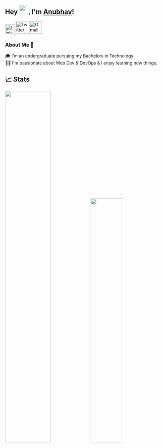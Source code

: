 ## Hey <img src="https://github.com/TheDudeThatCode/TheDudeThatCode/blob/master/Assets/Hi.gif" width="29">, I'm [Anubhav](https://anubhav06.github.io/portfolio)!
<a href="https://www.linkedin.com/in/anubhav-gupta06/">
  <img src="https://cdn.worldvectorlogo.com/logos/linkedin-icon-2.svg" title="Linkedin" alt="Linkedin Account" width="30"/>
</a>
<a href="https://twitter.com/anubhavstwt">
  <img src="https://cdn.worldvectorlogo.com/logos/twitter-6.svg" title="Twitter" alt="Twitter Account" width="40"/>
</a>
<a href="mailto:mail.anubhav06@gmail.com">
  <img src="https://cdn.worldvectorlogo.com/logos/gmail-icon-2.svg" title="Gmail" alt="Gmail Account" width="40"/>
</a>


<br/>

### About Me 🚀
🎓 I’m an undergraduate pursuing my Bachelors in Technology </br>
👨‍💻  I'm passionate about Web Dev & DevOps & I enjoy learning new things. </br>



## 📈 Stats
<p>
	
  <img width="54%" src="https://github-readme-stats.vercel.app/api?username=anubhav06&show_icons=true&theme=tokyonight" />
  <img width="45%" src="https://github-readme-stats.vercel.app/api/top-langs?username=anubhav06&show_icons=true&theme=tokyonight&locale=en&layout=compact" /></br>
</p>
